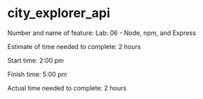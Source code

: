 # city_explorer_api

Number and name of feature: Lab: 06 - Node, npm, and Express

Estimate of time needed to complete: 2 hours

Start time: 2:00 pm

Finish time: 5:00 pm

Actual time needed to complete: 2 hours